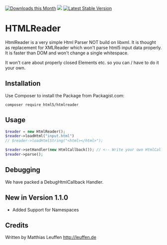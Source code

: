 
[![Downloads this Month](https://img.shields.io/packagist/dm/html5/htmlreader.svg)](https://packagist.org/packages/html5/htmlreader)
[<img src="https://travis-ci.org/dermatthes/HTMLReader.svg">](https://travis-ci.org/dermatthes/HTMLReader)
[![Latest Stable Version](https://poser.pugx.org/html5/htmlreader/v/stable)](https://github.com/nette/utils/releases)

# HTMLReader 

HtmlReader is a very simple Html Parser NOT build on libxml. It is thought
as replacement for XMLReader which won't parse html5 input data
properly. It is faster than DOM and won't change a single whitespace.

It won't care about properly closed Elements etc. so you can / have to do
it your own.

## Installation

Use Composer to install the Package from Packagist.com:

```
composer require html5/htmlreader
```


## Usage

```php
$reader = new HtmlReader();
$reader->loadHtml("input.html")
// $reader->loadHtmlString("<html></html>");

$reader->setHandler(new HtmlCallback()); // <-- Write your own HtmlCallback
$reader->parse();
```


## Debugging

We have packed a DebugHtmlCallback Handler.


## New in Version 1.1.0

- Added Support for Namespaces 



## Credits

Written by Matthias Leuffen 
http://leuffen.de